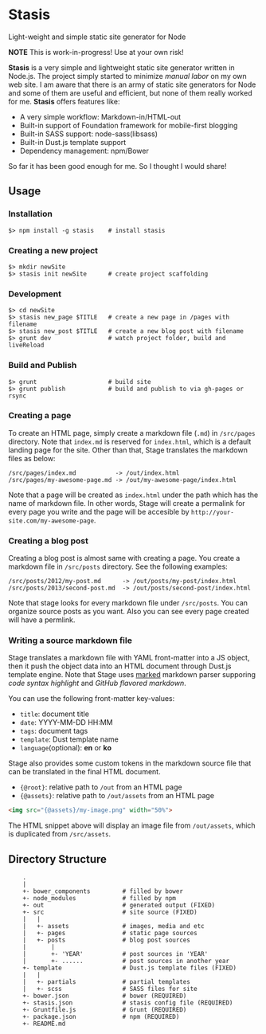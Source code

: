 # Stasis

Light-weight and simple static site generator for Node

**NOTE** This is work-in-progress! Use at your own risk!

__Stasis__ is a very simple and lightweight static site generator written in Node.js. The project simply started to minimize _manual labor_ on my own web site. I am aware that there is an army of static site generators for Node and some of them are useful and efficient, but none of them really worked for me. __Stasis__ offers features like:

- A very simple workflow: Markdown-in/HTML-out
- Built-in support of Foundation framework for mobile-first blogging
- Built-in SASS support: node-sass(libsass)
- Built-in Dust.js template support
- Dependency management: npm/Bower

So far it has been good enough for me. So I thought I would share!


## Usage

### Installation
    $> npm install -g stasis    # install stasis

### Creating a new project
    $> mkdir newSite
    $> stasis init newSite      # create project scaffolding

### Development
    $> cd newSite
    $> stasis new_page $TITLE   # create a new page in /pages with filename
    $> stasis new_post $TITLE   # create a new blog post with filename
    $> grunt dev                # watch project folder, build and liveReload

### Build and Publish
    $> grunt                    # build site
    $> grunt publish            # build and publish to via gh-pages or rsync

### Creating a page
To create an HTML page, simply create a markdown file (`.md`) in `/src/pages` directory. Note that `index.md` is reserved for `index.html`, which is a default landing page for the site. Other than that, Stage translates the markdown files as below:

    /src/pages/index.md           -> /out/index.html
    /src/pages/my-awesome-page.md -> /out/my-awesome-page/index.html

Note that a page will be created as `index.html` under the path which has the name of markdown file. In other words, Stage will create a permalink for every page you write and the page will be accesible by `http://your-site.com/my-awesome-page`.

### Creating a blog post
Creating a blog post is almost same with creating a page. You create a markdown file in `/src/posts` directory. See the following examples:

    /src/posts/2012/my-post.md      -> /out/posts/my-post/index.html
    /src/posts/2013/second-post.md  -> /out/posts/second-post/index.html

Note that stage looks for every markdown file under `/src/posts`. You can organize source posts as you want. Also you can see every page created will have a permlink.

### Writing a source markdown file
Stage translates a markdown file with YAML front-matter into a JS object, then it push the object data into an HTML document through Dust.js template engine. Note that Stage uses [marked](https://github.com/chjj/marked) markdown parser supporing _code syntax highlight_ and _GitHub flavored markdown_.

You can use the following front-matter key-values:
- `title`: document title
- `date`: YYYY-MM-DD HH:MM
- `tags`: document tags
- `template`: Dust template name
- `language`(optional): __en__ or __ko__ 

Stage also provides some custom tokens in the markdown source file that can be translated in the final HTML document.
- `{@root}`: relative path to `/out` from an HTML page
- `{@assets}`: relative path to `/out/assets` from an HTML page

```html
<img src="{@assets}/my-image.png" width="50%">
```

The HTML snippet above will display an image file from `/out/assets`, which is duplicated from `/src/assets`.


## Directory Structure

        .
        |
        +- bower_components         # filled by bower
        +- node_modules             # filled by npm
        +- out                      # generated output (FIXED)
        +- src                      # site source (FIXED)
        |   |
        |   +- assets               # images, media and etc
        |   +- pages                # static page sources
        |   +- posts                # blog post sources
        |       |
        |       +- 'YEAR'           # post sources in 'YEAR'
        |       +- ......           # post sources in another year
        +- template                 # Dust.js template files (FIXED)
        |   |
        |   +- partials             # partial templates
        |   +- scss                 # SASS files for site
        +- bower.json               # bower (REQUIRED)
        +- stasis.json              # stasis config file (REQUIRED)
        +- Gruntfile.js             # Grunt (REQUIRED)
        +- package.json             # npm (REQUIRED)
        +- README.md

